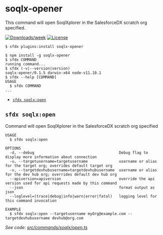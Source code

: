 soqlx-opener
============

This command will open SoqlXplorer in the SalesforceDX scratch org specified.

[![Downloads/week](https://img.shields.io/npm/dw/soqlx-opener.svg)](https://npmjs.org/package/soqlx-opener)
[![License](https://img.shields.io/npm/l/soqlx-opener.svg)](https://github.com/ImJohnMDaniel/soqlx-opener/blob/master/package.json)

<!-- toc -->

<!-- tocstop -->
<!-- install -->
`$ sfdx plugins:install soqlx-opener`
<!-- installstop -->
<!-- usage -->
```sh-session
$ npm install -g soqlx-opener
$ sfdx COMMAND
running command...
$ sfdx (-v|--version|version)
soqlx-opener/0.1.5 darwin-x64 node-v11.10.1
$ sfdx --help [COMMAND]
USAGE
  $ sfdx COMMAND
...
```
<!-- usagestop -->
<!-- commands -->
* [`sfdx soqlx:open`](#sfdx-soqlxopen)

## `sfdx soqlx:open`

Command will open SoqlXplorer in the SalesforceDX scratch org specified

```
USAGE
  $ sfdx soqlx:open

OPTIONS
  -d, --debug                                      Debug flag to display more information about connection
  -u, --targetusername=targetusername              username or alias for the target org; overrides default target org
  -v, --targetdevhubusername=targetdevhubusername  username or alias for the dev hub org; overrides default dev hub org
  --apiversion=apiversion                          override the api version used for api requests made by this command
  --json                                           format output as json
  --loglevel=(trace|debug|info|warn|error|fatal)   logging level for this command invocation

EXAMPLE
  $ sfdx soqlx:open --targetusername myOrg@example.com --targetdevhubusername devhub@org.com
```

_See code: [src/commands/soqlx/open.ts](https://github.com/ImJohnMDaniel/soqlx-opener/blob/0.1.5/src/commands/soqlx/open.ts)_
<!-- commandsstop -->
